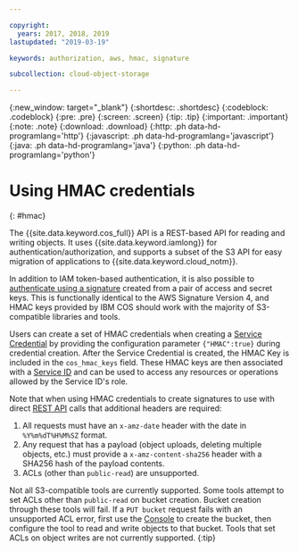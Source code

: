 ```yaml
---

copyright:
  years: 2017, 2018, 2019
lastupdated: "2019-03-19"

keywords: authorization, aws, hmac, signature

subcollection: cloud-object-storage

---
```

{:new_window: target="_blank"}
{:shortdesc: .shortdesc}
{:codeblock: .codeblock}
{:pre: .pre}
{:screen: .screen}
{:tip: .tip}
{:important: .important}
{:note: .note}
{:download: .download} 
{:http: .ph data-hd-programlang='http'} 
{:javascript: .ph data-hd-programlang='javascript'} 
{:java: .ph data-hd-programlang='java'} 
{:python: .ph data-hd-programlang='python'}

# Using HMAC credentials
{: #hmac}

The {{site.data.keyword.cos_full}} API is a REST-based API for reading and writing objects. It uses {{site.data.keyword.iamlong}} for authentication/authorization, and supports a subset of the S3 API for easy migration of applications to {{site.data.keyword.cloud_notm}}.

In addition to IAM token-based authentication, it is also possible to [authenticate using a signature](/docs/services/cloud-object-storage/hmac?topic=cloud-object-storage-hmac-signature) created from a pair of access and secret keys. This is functionally identical to the AWS Signature Version 4, and HMAC keys provided by IBM COS should work with the majority of S3-compatible libraries and tools.

Users can create a set of HMAC credentials when creating a [Service Credential](/docs/services/cloud-object-storage/iam?topic=cloud-object-storage-service-credentials) by providing the configuration parameter `{"HMAC":true}` during credential creation. After the Service Credential is created, the HMAC Key is included in the `cos_hmac_keys` field. These HMAC keys are then associated with a [Service ID](/docs/iam?topic=iam-serviceids#serviceids) and can be used to access any resources or operations allowed by the Service ID's role. 

Note that when using HMAC credentials to create signatures to use with direct [REST API](/docs/services/cloud-object-storage/api-reference?topic=cloud-object-storage-compatibility-api) calls that additional headers are required:
1. All requests must have an `x-amz-date` header with the date in `%Y%m%dT%H%M%SZ` format.
2. Any request that has a payload (object uploads, deleting multiple objects, etc.) must provide a `x-amz-content-sha256` header with a SHA256 hash of the payload contents.
3. ACLs (other than `public-read`) are unsupported.

Not all S3-compatible tools are currently supported. Some tools attempt to set ACLs other than `public-read` on bucket creation. Bucket creation through these tools will fail. If a `PUT bucket` request fails with an unsupported ACL error, first use the [Console](/docs/services/cloud-object-storage?topic=cloud-object-storage-getting-started) to create the bucket, then configure the tool to read and write objects to that bucket. Tools that set ACLs on object writes are not currently supported.
{:tip}
